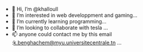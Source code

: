 - 👋 Hi, I’m @khalloull
- 👀 I’m interested in web developpment and gaming...
- 🌱 I’m currently learning programming...
- 💞️ I’m looking to collaborate with tesla ...
- 📫 anyone could contact me by this email :k.benghachem@myu.universitecentrale.tn ...

<!---
khalloull/khalloull is a ✨ special ✨ repository because its `README.md` (this file) appears on your GitHub profile.
You can click the Preview link to take a look at your changes.
--->
